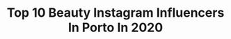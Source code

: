 ---
title: Top 10 Beauty Instagram Influencers In Porto In 2020
description: >-
  Find top beauty Instagram influencers in Porto in 2020. Most popular hashtags: #fashion #stayhome #fashionblogger #outfitinspiration.
platform: Instagram
profiles:
  - username: "mariannemota__"
    fullname: >-
      MARIANNE MOTA
    location: "Portugal"
    followers: 8851
    engagement: 443
    commentsToLikes: 0.244329
    id: ck5zj34maguzl0i14jspcxsx5
    verified: false
    hashtags: "#sheingals, #venusgirl, #pixibeauty, #birthdaygirl"
  - username: "inesfdc"
    fullname: >-
      Inês de Castro
    location: "Portugal"
    followers: 3835
    engagement: 3175
    commentsToLikes: 0.023738
    id: ck8sxqvaoibx10j78te4uevke
    verified: false
    hashtags: "#dinnertime, #freedom, #foodphotography, #todayfood"
  - username: "akeilaamorim"
    fullname: >-
      Keila Amorim 🌸
    location: "Portugal"
    followers: 20067
    engagement: 218
    commentsToLikes: 0.103987
    id: ck0txfdzaiwel0i19vkfveac1
    verified: false
    hashtags: "#24weeks, #sorrisowells, #pregnant, #24weekspregnant"
  - username: "beatrizmoreiraazevedo"
    fullname: >-
      B E A
    location: "Portugal"
    followers: 30696
    engagement: 364
    commentsToLikes: 0.179571
    id: ck1374btg9plh0i19pbvhs9x8
    verified: false
    hashtags: "#fashionable, #stayhome, #ootdfashion, #outfitinspiration"
  - username: "miriamtoreiromakeup"
    fullname: >-
      Miriam Toreiro
    location: "Portugal"
    followers: 47596
    engagement: 761
    commentsToLikes: 0.028665
    id: ck13bez9mv3u90i193j2irghu
    verified: false
    hashtags: "#makeupgoals, #colourpop, #videotutorial, #makeuppassion"
  - username: "virginiapferreira"
    fullname: >-
      Virgínia Ferreira
    location: "Portugal"
    followers: 6645
    engagement: 1097
    commentsToLikes: 0.156904
    id: ck8szqi8vpcay0j78qoqxb6qu
    verified: false
    hashtags: "#ootd, #gift, #staysafe, #influencer"
  - username: "ritacduro"
    fullname: >-
      Rita Duro
    location: "Portugal"
    followers: 3280
    engagement: 1497
    commentsToLikes: 0.714083
    id: ck5c6onu25via0i11pzhlgkuy
    verified: false
    hashtags: "#photooftheday, #hawkerscampus, #selfcare, #foodlover"
  - username: "catemoutinho"
    fullname: >-
      Catarina Moutinho
    location: "Portugal"
    followers: 57121
    engagement: 746
    commentsToLikes: 0.012505
    id: ck6tnhc3f9u9p0j71rlrngzeb
    verified: false
    hashtags: "#fashion, #amor, #fashionblog, #photo"
  - username: "viksoza"
    fullname: >-
      Vinicius | Porto Photographer
    location: "Portugal"
    followers: 33135
    engagement: 302
    commentsToLikes: 0.030525
    id: ck0ttzs2l51cc0i19fzpdv5fy
    verified: false
    hashtags: "#fashioneditorial, #makeup, #pursuitofportraits, #germany"
  - username: "andreiaffoliveira"
    fullname: >-
      Andreia Filipa Oliveira
    location: "Portugal"
    followers: 6734
    engagement: 934
    commentsToLikes: 0.478657
    id: ck8t1cb1lv7we0j782fmaauhy
    verified: false
    hashtags: "#stayhometakecare, #makeup, #sushi, #yoins"
---